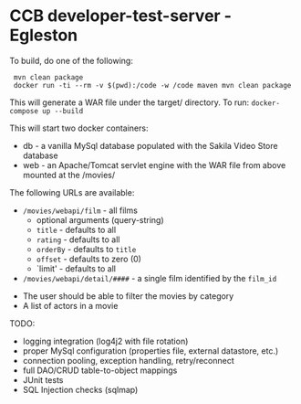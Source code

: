 # CCB developer-test-server - Egleston

To build, do one of the following:
```
 mvn clean package
 docker run -ti --rm -v $(pwd):/code -w /code maven mvn clean package
```

This will generate a WAR file under the target/ directory. To run:
 `docker-compose up --build`

This will start two docker containers:
 - db  - a vanilla MySql database populated with the Sakila Video Store database
 - web - an Apache/Tomcat servlet engine with the WAR file from above mounted at the /movies/

The following URLs are available:
  - `/movies/webapi/film`                           - all films
    * optional arguments (query-string)
    - `title`   - defaults to all
    - `rating`  - defaults to all
    - `orderBy` - defaults to `title`
    - `offset`  - defaults to zero (0)
    - `limit'   - defaults to all
  - `/movies/webapi/detail/####`                    - a single film identified by the `film_id`

  * The user should be able to filter the movies by category
* A list of actors in a movie



TODO:
 - logging integration (log4j2 with file rotation)
 - proper MySql configuration (properties file, external datastore, etc.)
 - connection pooling, exception handling, retry/reconnect
 - full DAO/CRUD table-to-object mappings
 - JUnit tests
 - SQL Injection checks (sqlmap)

